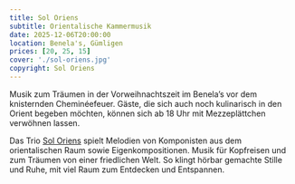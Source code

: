 ```yaml
---
title: Sol Oriens
subtitle: Orientalische Kammermusik
date: 2025-12-06T20:00:00
location: Benela's, Gümligen
prices: [20, 25, 15]
cover: './sol-oriens.jpg'
copyright: Sol Oriens
---
```


Musik zum Träumen in der Vorweihnachtszeit im Benela’s vor dem knisternden Cheminéefeuer. Gäste, die sich auch noch kulinarisch in den Orient begeben möchten, können sich ab 18 Uhr mit Mezzeplättchen verwöhnen lassen.

Das Trio [Sol Oriens](https://www.soloriens.ch/) spielt Melodien von Komponisten aus dem orientalischen Raum sowie Eigenkompositionen. Musik für Kopfreisen und zum Träumen von einer friedlichen Welt. So klingt hörbar gemachte Stille und Ruhe, mit viel Raum zum Entdecken und Entspannen.
